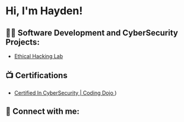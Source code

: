 <h1>Hi, I'm Hayden! 
  
<h2>👨‍💻 Software Development and CyberSecurity Projects:</h2>

  - [Ethical Hacking Lab]()

<h2>📺 Certifications</h2>

- [Certified In CyberSecurity | Coding Dojo ]([file:///C:/Users/Owner/Downloads/Coding%20Dojo%20Official%20Certificate%20(2).pdf))

<h2> 🤳 Connect with me:</h2>


[linkedin]: [https://linkedin.com/in/joshmadakor](https://www.linkedin.com/in/hayden-wisman-family-is-important/)

<!--
**joshmadakor1/joshmadakor1** is a ✨ _special_ ✨ repository because its `README.md` (this file) appears on your GitHub profile.

Here are some ideas to get you started:

- 🔭 I’m currently working on ...
- 🌱 I’m currently learning ...
- 👯 I’m looking to collaborate on ...
- 🤔 I’m looking for help with ...
- 💬 Ask me about ...
- 📫 How to reach me: ...
- 😄 Pronouns: ...
- ⚡ Fun fact: ...
-->
